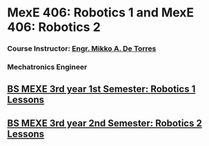 # MexE 406: Robotics 1 and MexE 406: Robotics 2

### Course Instructor: [Engr. Mikko A. De Torres](https://mikkodt.github.io/MikkoDT_Portfolio/)
###                    Mechatronics Engineer

## [BS MEXE 3rd year 1st Semester: Robotics 1 Lessons](https://github.com/MikkoDT/Robotics_MEXE_3rdYearCourse/tree/main/MexE_406_Robotics_1)

## [BS MEXE 3rd year 2nd Semester: Robotics 2 Lessons](https://github.com/MikkoDT/Robotics_MEXE_3rdYearCourse/blob/main/MexE_409_Robotics_2/Rob2.md)
